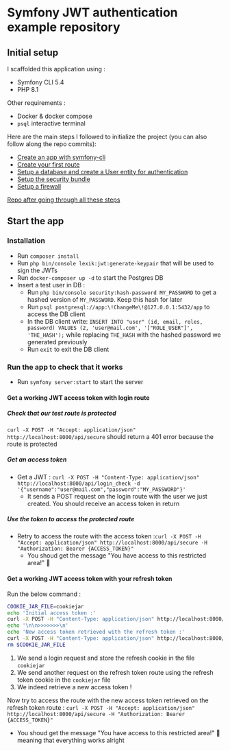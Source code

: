 # Symfony JWT authentication example repository

## Initial setup 

I scaffolded this application using :
- Symfony CLI 5.4
- PHP 8.1

Other requirements :
- Docker & docker compose
- `psql` interactive terminal

Here are the main steps I followed to initialize the project (you can also follow along the repo commits):

- [Create an app with symfony-cli](https://symfony.com/doc/current/setup.html)
- [Create your first route](https://symfony.com/doc/current/routing.html#creating-routes-as-attributes)
- [Setup a database and create a User entity for authentication](https://symfony.com/doc/current/doctrine.html#installing-doctrine)
- [Setup the security bundle](https://symfony.com/doc/current/security.html)
- [Setup a firewall](https://symfony.com/doc/current/security.html#the-firewall)

[Repo after going through all these steps](https://github.com/Loiklak/symfony-jwt-setup/tree/1cd647b527455cb567f5623ce624432b12ae4ea5)

## Start the app


### Installation
- Run `composer install`
- Run `php bin/console lexik:jwt:generate-keypair` that will be used to sign the JWTs
- Run `docker-composer up -d` to start the Postgres DB
- Insert a test user in DB :
  - Run `php bin/console security:hash-password MY_PASSWORD` to get a hashed version of `MY_PASSWORD`. Keep this hash for later
  - Run `psql postgresql://app:\!ChangeMe\!@127.0.0.1:5432/app` to access the DB client
  - In the DB client write: `INSERT INTO "user" (id, email, roles, password) VALUES (2, 'user@mail.com', '["ROLE_USER"]', 'THE_HASH');` while replacing `THE_HASH` with the hashed password we generated previously
  - Run `exit` to exit the DB client

### Run the app to check that it works
- Run `symfony server:start` to start the server

#### Get a working JWT access token with login route
##### Check that our test route is protected
`curl -X POST -H "Accept: application/json" http://localhost:8000/api/secure` should return a 401 error because the route is protected
##### Get an access token
- Get a JWT : `curl -X POST -H "Content-Type: application/json" http://localhost:8000/api/login_check -d '{"username":"user@mail.com","password":"MY_PASSWORD"}'`
  - It sends a POST request on the login route with the user we just created. You should receive an access token in return

##### Use the token to access the protected route
- Retry to access the route with the access token :`curl -X POST -H "Accept: application/json" http://localhost:8000/api/secure -H "Authorization: Bearer {ACCESS_TOKEN}"`
  - You shoud get the message "You have access to this restricted area!" 🥳

#### Get a working JWT access token with your refresh token

Run the below command :
```bash
COOKIE_JAR_FILE=cookiejar
echo 'Initial access token :'
curl -X POST -H "Content-Type: application/json" http://localhost:8000/api/login_check -d '{"username":"user@mail.com","password":"MY_PASSWORD"}' --cookie-jar $COOKIE_JAR_FILE
echo '\n\n>>>>>>>\n'
echo 'New access token retrieved with the refresh token :'
curl -X POST -H "Content-Type: application/json" http://localhost:8000/api/token/refresh --cookie $COOKIE_JAR_FILE
rm $COOKIE_JAR_FILE
```
1. We send a login request and store the refresh cookie in the file `cookiejar`
2. We send another request on the refresh token route using the refresh token cookie in the `cookiejar` file
3. We indeed retrieve a new access token !

Now try to access the route with the new access token retrieved on the refresh token route : `curl -X POST -H "Accept: application/json" http://localhost:8000/api/secure -H "Authorization: Bearer {ACCESS_TOKEN}"`
  - You shoud get the message "You have access to this restricted area!" 🥳 meaning that everything works alright
